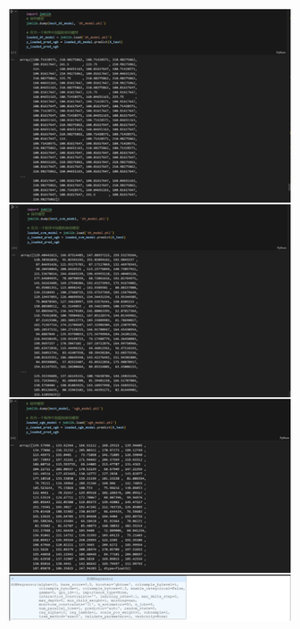   <img src="1aef86386db3e7f89f3b983f06360ee.png" alt="Abstract Word Cloud">

  <img src="2c57577d09174914bfc60286c5233e3.png" alt="Abstract Word Cloud">

  <img src="4049b31859b9be98290c6b36523d2be.png" alt="Abstract Word Cloud">  

  <img src="2b42506ddaff73a1c883ab082ce789d.png" alt="Abstract Word Cloud">  
